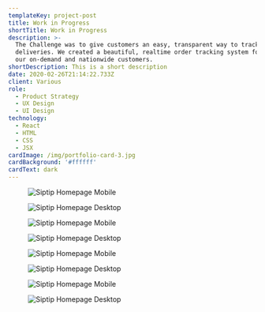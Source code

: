 ```yaml
---
templateKey: project-post
title: Work in Progress
shortTitle: Work in Progress
description: >-
  The Challenge was to give customers an easy, transparent way to track their
  deliveries. We created a beautiful, realtime order tracking system for both
  our on-demand and nationwide customers.
shortDescription: This is a short description
date: 2020-02-26T21:14:22.733Z
client: Various
role:
  - Product Strategy
  - UX Design
  - UI Design
technology:
  - React
  - HTML
  - CSS
  - JSX
cardImage: /img/portfolio-card-3.jpg
cardBackground: '#ffffff'
cardText: dark
---
```

<figure>

![Siptip Homepage Mobile](/img/siptip-homepage-des-mobile.jpg)

![Siptip Homepage Desktop](/img/siptip-homepage-des-desktop.jpg)

</figure>
<figure>

![Siptip Homepage Mobile](/img/siptip-homepage-wf-mobile.jpg)

![Siptip Homepage Desktop](/img/siptip-homepage-wf-desktop.jpg)

</figure>
<figure>

![Siptip Homepage Mobile](/img/siptip-storefront-des-mobile.jpg)

![Siptip Homepage Desktop](/img/siptip-storefront-des-desktop.jpg)

</figure>
<figure>

![Siptip Homepage Mobile](/img/siptip-product-des-mobile.jpg)

![Siptip Homepage Desktop](/img/siptip-product-des-desktop.jpg)

</figure>
